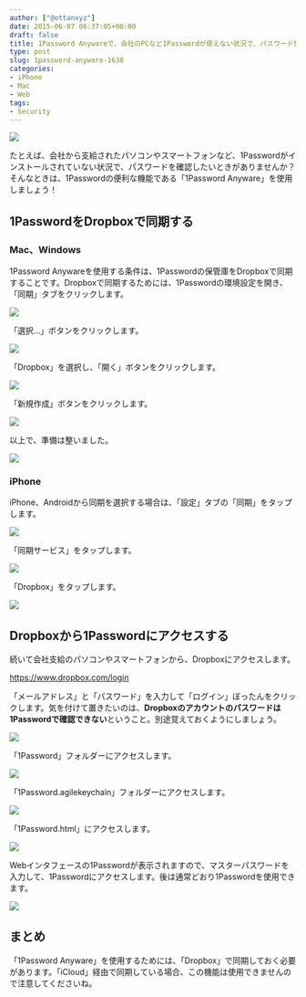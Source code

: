 ```yaml
---
author: ["@ottanxyz"]
date: 2015-06-07 06:37:05+00:00
draft: false
title: 1Password Anywareで、会社のPCなど1Passwordが使えない状況で、パスワード情報にアクセスする方法
type: post
slug: 1password-anyware-1638
categories:
- iPhone
- Mac
- Web
tags:
- Security
---
```


![](/uploads/2015/06/150607-5573dfa6567b2.jpg)






たとえば、会社から支給されたパソコンやスマートフォンなど、1Passwordがインストールされていない状況で、パスワードを確認したいときがありませんか？そんなときは、1Passwordの便利な機能である「1Password Anyware」を使用しましょう！





## 1PasswordをDropboxで同期する





### Mac、Windows





1Password Anywareを使用する条件は、1Passwordの保管庫をDropboxで同期することです。Dropboxで同期するためには、1Passwordの環境設定を開き、「同期」タブをクリックします。





![](/uploads/2015/06/150607-5573dc58ef151.png)






「選択...」ボタンをクリックします。





![](/uploads/2015/06/150607-5573dc5b884ee.png)






「Dropbox」を選択し、「開く」ボタンをクリックします。





![](/uploads/2015/06/150607-5573dc5e3ca19.png)






「新規作成」ボタンをクリックします。





![](/uploads/2015/06/150607-5573dc6197382.png)






以上で、準備は整いました。





![](/uploads/2015/06/150607-5573dc64433e0.png)






### iPhone





iPhone、Androidから同期を選択する場合は、「設定」タブの「同期」をタップします。





![](/uploads/2015/06/150607-5573e695b130c.png)






「同期サービス」をタップします。





![](/uploads/2015/06/150607-5573e69847ba8.png)






「Dropbox」をタップします。





![](/uploads/2015/06/150607-5573e69b63533.png)






## Dropboxから1Passwordにアクセスする





続いて会社支給のパソコンやスマートフォンから、Dropboxにアクセスします。



https://www.dropbox.com/login



「メールアドレス」と「パスワード」を入力して「ログイン」ぼったんをクリックします。気を付けて置きたいのは、**Dropboxのアカウントのパスワードは1Passwordで確認できない**ということ。別途覚えておくようにしましょう。





![](/uploads/2015/06/150607-5573dc69374ba.png)






「1Password」フォルダーにアクセスします。





![](/uploads/2015/06/150607-5573dc6c7f920.png)






「1Password.agilekeychain」フォルダーにアクセスします。





![](/uploads/2015/06/150607-5573dc6e29655.png)






「1Password.html」にアクセスします。





![](/uploads/2015/06/150607-5573dc6fb3571.png)






Webインタフェースの1Passwordが表示されますので、マスターパスワードを入力して、1Passwordにアクセスします。後は通常どおり1Passwordを使用できます。





![](/uploads/2015/06/150607-5573dc71b1a2b.png)






## まとめ





「1Password Anyware」を使用するためには、「Dropbox」で同期しておく必要があります。「iCloud」経由で同期している場合、この機能は使用できませんので注意してくださいね。
